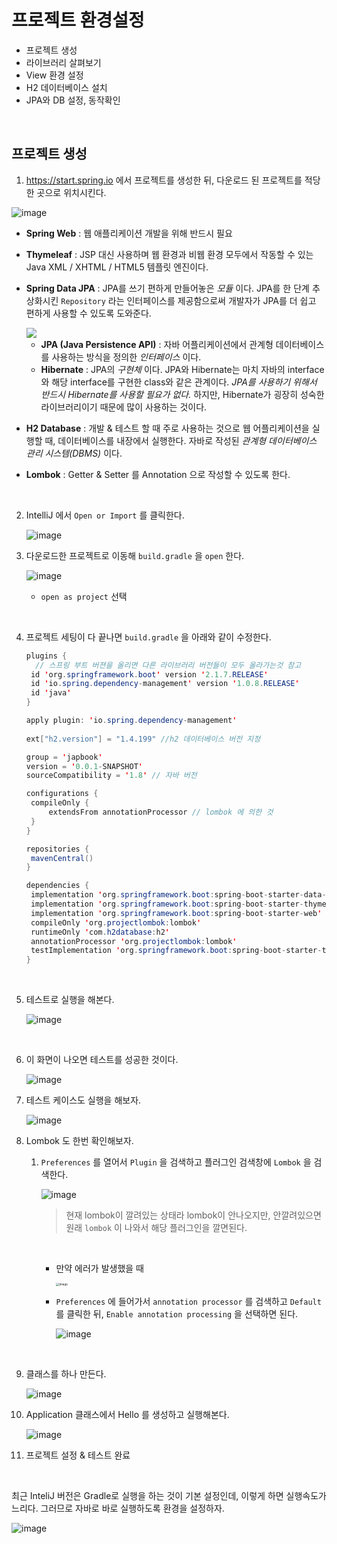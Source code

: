 # 프로젝트 환경설정

* 프로젝트 생성
* 라이브러리 살펴보기
* View 환경 설정
* H2 데이터베이스 설치
* JPA와 DB 설정, 동작확인

<br>

## 프로젝트 생성

1. https://start.spring.io 에서 프로젝트를 생성한 뒤, 다운로드 된 프로젝트를 적당한 곳으로 위치시킨다.

![image](https://user-images.githubusercontent.com/43431081/89609640-6ac0fe80-d8b3-11ea-89ed-db6fb715b036.png)

* **Spring Web** : 웹 애플리케이션 개발을 위해 반드시 필요

* **Thymeleaf** : JSP 대신 사용하며 웹 환경과 비웹 환경 모두에서 작동할 수 있는 Java XML / XHTML / HTML5 템플릿 엔진이다.

* **Spring Data JPA** : JPA를 쓰기 편하게 만들어놓은 *모듈* 이다. JPA를 한 단계 추상화시킨 `Repository` 라는 인터페이스를 제공함으로써 개발자가 JPA를 더 쉽고 편하게 사용할 수 있도록 도와준다.

  <img src="https://suhwan.dev/images/jpa_hibernate_repository/overall_design.png">

  * **JPA (Java Persistence API)** : 자바 어플리케이션에서 관계형 데이터베이스를 사용하는 방식을 정의한 *인터페이스* 이다.
  * **Hibernate** : JPA의 *구현체* 이다. JPA와 Hibernate는 마치 자바의 interface와 해당 interface를 구현한 class와 같은 관계이다. *JPA를 사용하기 위해서 반드시 Hibernate를 사용할 필요가 없다.* 하지만, Hibernate가 굉장히 성숙한 라이브러리이기 때문에 많이 사용하는 것이다.

* **H2 Database** : 개발 & 테스트 할 때 주로 사용하는 것으로 웹 어플리케이션을 실행할 때, 데이터베이스를 내장에서 실행한다. 자바로 작성된 *관계형 데이터베이스 관리 시스템(DBMS)* 이다.

* **Lombok** : Getter & Setter 를 Annotation 으로 작성할 수 있도록 한다.

<br>

2. IntelliJ 에서 `Open or Import` 를 클릭한다.

   ![image](https://user-images.githubusercontent.com/43431081/89609835-efac1800-d8b3-11ea-8fcc-abfb5971537c.png)

3. 다운로드한 프로젝트로 이동해 `build.gradle` 을 `open` 한다.

   ![image](https://user-images.githubusercontent.com/43431081/89609944-3863d100-d8b4-11ea-824d-02096b608208.png)

   * `open as project` 선택

<br>

4. 프로젝트 세팅이 다 끝나면 `build.gradle` 을 아래와 같이 수정한다.

   ```java
   plugins {
     // 스프링 부트 버젼을 올리면 다른 라이브러리 버전들이 모두 올라가는것 참고
   	id 'org.springframework.boot' version '2.1.7.RELEASE' 
   	id 'io.spring.dependency-management' version '1.0.8.RELEASE'
   	id 'java'
   }
   
   apply plugin: 'io.spring.dependency-management' 
     
   ext["h2.version"] = "1.4.199" //h2 데이터베이스 버전 지정
   
   group = 'japbook'
   version = '0.0.1-SNAPSHOT'
   sourceCompatibility = '1.8' // 자바 버전
   
   configurations {
   	compileOnly {
   		extendsFrom annotationProcessor // lombok 에 의한 것
   	}
   }
   
   repositories {
   	mavenCentral()
   }
   
   dependencies {
   	implementation 'org.springframework.boot:spring-boot-starter-data-jpa'
   	implementation 'org.springframework.boot:spring-boot-starter-thymeleaf'
   	implementation 'org.springframework.boot:spring-boot-starter-web'
   	compileOnly 'org.projectlombok:lombok'
   	runtimeOnly 'com.h2database:h2'
   	annotationProcessor 'org.projectlombok:lombok'
   	testImplementation 'org.springframework.boot:spring-boot-starter-test'
   }
   ```

<br>

5. 테스트로 실행을 해본다.

   ![image](https://user-images.githubusercontent.com/43431081/89610715-40247500-d8b6-11ea-81a0-64b1ee8e93ce.png)

<br>

6. 이 화면이 나오면 테스트를 성공한 것이다.

   ![image](https://user-images.githubusercontent.com/43431081/89610799-7530c780-d8b6-11ea-957e-d807a23e70cf.png)

7. 테스트 케이스도 실행을 해보자.

   ![image](https://user-images.githubusercontent.com/43431081/89610868-a4dfcf80-d8b6-11ea-9678-f615cf816230.png)

8. Lombok 도 한번 확인해보자.

   1. `Preferences` 를 열어서 `Plugin` 을 검색하고 플러그인 검색창에 `Lombok` 을 검색한다.

      ![image](https://user-images.githubusercontent.com/43431081/89611063-220b4480-d8b7-11ea-996d-cd5bb633cbf3.png)

      > 현재 lombok이 깔려있는 상태라 lombok이 안나오지만, 안깔려있으면 원래 `lombok` 이 나와서 해당 플러그인을 깔면된다.

      <br>

      * 만약 에러가 발생했을 때

        <img src="https://user-images.githubusercontent.com/43431081/89611217-934af780-d8b7-11ea-8a88-abcffcd0ffaa.png" alt="image" style="zoom:33%;" />

      * `Preferences` 에 들어가서 `annotation processor` 를 검색하고 `Default` 를 클릭한 뒤, `Enable annotation processing` 을 선택하면 된다.

        ![image](https://user-images.githubusercontent.com/43431081/89611296-cab9a400-d8b7-11ea-9d22-dc9ab76504f4.png)

<br>

9. 클래스를 하나 만든다.

   ![image](https://user-images.githubusercontent.com/43431081/89611445-369c0c80-d8b8-11ea-8db9-28d7bbae936c.png)

10. Application 클래스에서 Hello 를 생성하고 실행해본다.

    ![image](https://user-images.githubusercontent.com/43431081/89611544-74993080-d8b8-11ea-880a-6e6a56491672.png)

11. 프로젝트 설정 & 테스트 완료

<br>

최근 InteliJ 버전은 Gradle로 실행을 하는 것이 기본 설정인데, 이렇게 하면 실행속도가 느리다. 그러므로 자바로 바로 실행하도록 환경을 설정하자.

![image](https://user-images.githubusercontent.com/43431081/89611764-effae200-d8b8-11ea-8ce6-f5df6f954e59.png)

<br>

